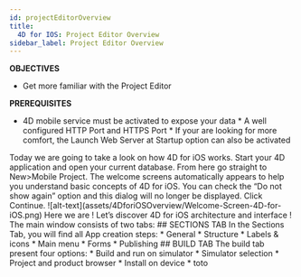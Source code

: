 ```yaml
---
id: projectEditorOverview
title:
  4D for IOS: Project Editor Overview
sidebar_label: Project Editor Overview
---
```



<div class = "objectives">
<b>OBJECTIVES</b>

* Get more familiar with the Project Editor
</div>

<div class = "prerequisites">
<b>PREREQUISITES</b>

* 4D mobile service must be activated to expose your data * A well configured HTTP Port and HTTPS Port * If your are looking for more comfort, the Launch Web Server at Startup option can also be activated </div> <div class = "pageStyle"> Today we are going to take a look on how 4D for iOS works. Start your 4D application and open your current database. From here go straight to New>Mobile Project. The welcome screens automatically appears to help you understand basic concepts of 4D for iOS. You can check the “Do not show again” option and this dialog will no longer be displayed. Click Continue. !\[alt-text\](assets/4DforiOSOverview/Welcome-Screen-4D-for-iOS.png) Here we are ! Let’s discover 4D for iOS architecture and interface ! The main window consists of two tabs: ## SECTIONS TAB In the Sections Tab, you will find all App creation steps: * General * Structure * Labels & icons * Main menu * Forms * Publishing ## BUILD TAB The build tab present four options: * Build and run on simulator * Simulator selection * Project and product browser * Install on device * toto </div>